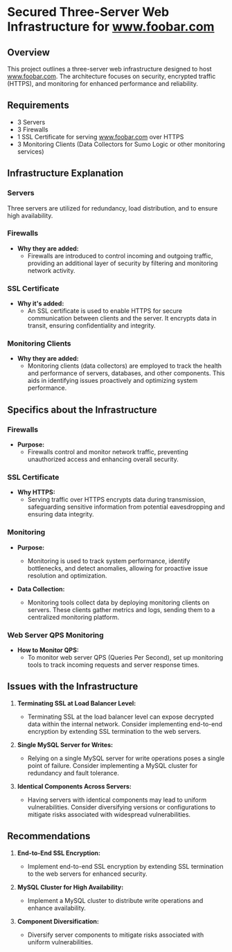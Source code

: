 # Secured Three-Server Web Infrastructure for www.foobar.com

## Overview

This project outlines a three-server web infrastructure designed to host www.foobar.com. The architecture focuses on security, encrypted traffic (HTTPS), and monitoring for enhanced performance and reliability.

## Requirements

- 3 Servers
- 3 Firewalls
- 1 SSL Certificate for serving www.foobar.com over HTTPS
- 3 Monitoring Clients (Data Collectors for Sumo Logic or other monitoring services)

## Infrastructure Explanation

### Servers

Three servers are utilized for redundancy, load distribution, and to ensure high availability.

### Firewalls

- **Why they are added:**
  - Firewalls are introduced to control incoming and outgoing traffic, providing an additional layer of security by filtering and monitoring network activity.

### SSL Certificate

- **Why it's added:**
  - An SSL certificate is used to enable HTTPS for secure communication between clients and the server. It encrypts data in transit, ensuring confidentiality and integrity.

### Monitoring Clients

- **Why they are added:**
  - Monitoring clients (data collectors) are employed to track the health and performance of servers, databases, and other components. This aids in identifying issues proactively and optimizing system performance.

## Specifics about the Infrastructure

### Firewalls

- **Purpose:**
  - Firewalls control and monitor network traffic, preventing unauthorized access and enhancing overall security.

### SSL Certificate

- **Why HTTPS:**
  - Serving traffic over HTTPS encrypts data during transmission, safeguarding sensitive information from potential eavesdropping and ensuring data integrity.

### Monitoring

- **Purpose:**
  - Monitoring is used to track system performance, identify bottlenecks, and detect anomalies, allowing for proactive issue resolution and optimization.

- **Data Collection:**
  - Monitoring tools collect data by deploying monitoring clients on servers. These clients gather metrics and logs, sending them to a centralized monitoring platform.

### Web Server QPS Monitoring

- **How to Monitor QPS:**
  - To monitor web server QPS (Queries Per Second), set up monitoring tools to track incoming requests and server response times.

## Issues with the Infrastructure

1. **Terminating SSL at Load Balancer Level:**
   - Terminating SSL at the load balancer level can expose decrypted data within the internal network. Consider implementing end-to-end encryption by extending SSL termination to the web servers.

2. **Single MySQL Server for Writes:**
   - Relying on a single MySQL server for write operations poses a single point of failure. Consider implementing a MySQL cluster for redundancy and fault tolerance.

3. **Identical Components Across Servers:**
   - Having servers with identical components may lead to uniform vulnerabilities. Consider diversifying versions or configurations to mitigate risks associated with widespread vulnerabilities.

## Recommendations

1. **End-to-End SSL Encryption:**
   - Implement end-to-end SSL encryption by extending SSL termination to the web servers for enhanced security.

2. **MySQL Cluster for High Availability:**
   - Implement a MySQL cluster to distribute write operations and enhance availability.

3. **Component Diversification:**
   - Diversify server components to mitigate risks associated with uniform vulnerabilities.

